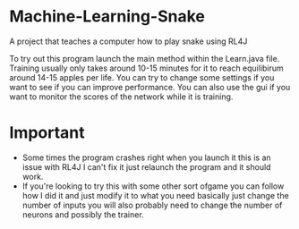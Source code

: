 # Machine-Learning-Snake
A project that teaches a computer how to play snake using RL4J


To try out this program launch the main method within the Learn.java file. Training usually only takes around 10-15 minutes for it to reach equilibirum around 14-15 apples per life. You can try to change some settings if you want to see if you can improve performance.
You can also use the gui if you want to monitor the scores of the network while it is training.



# Important
* Some times the program crashes right when you launch it this is an issue with RL4J I can't fix it just relaunch the program and it should work. 
* If you're looking to try this with some other sort ofgame you can follow how I did it and just modify it to what you need basically just change the number of inputs you will also probably need to change the number of neurons and possibly the trainer.
